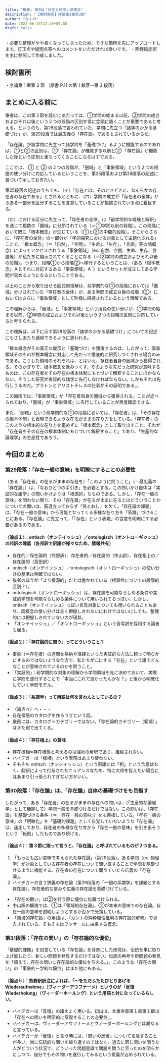 ```yaml
---
title: "概要: 第9回「存在と時間」読書会"
description: "【検討箇所】序論第1章第3節"
author: "なすの"
date: 2022-06-25T22:30+09:00
draft: false
---
```


・必要な整理がやや長くなってしまったため、できた箇所を先にアップロードします。訂正点や疑問点等へのコメントをいただければ幸いです。
・熊野純彦訳を主に参照して作成しました。

検討箇所
----

・序論第 1 章第 3 節 （原書 P.11 の第 1 段落～第 3 段落）

まとめに入る前に
----

筆者は、この第３節を読むにあたっては、①学問の始まる以前、②学問の成立およびそれ以後という２つの段階の区別を常に念頭に置くことが重要であると考える。というのも、第28段落で言われていた、学問に先立つ「諸学のかかる基礎づけ」が、第29段落では最広義の「存在論」であるとされているからだ。

「存在論」が諸学問に先立って諸学問を「基礎づけ」るように機能するのであれば、①と②の区別は、①´「存在論」が機能する以前と②´「存在論」が機能した後という区別と重なってくることになるはずである。

ここでは、 ① と ② の２つの段階が、「圏域」と「事象領域」という２つの用語の使い分けに対応しているということを、第25段落および第28段落の記述に基づいて示しておきたい。

第25段落の記述のうちでも、（イ）「存在とは、そのときどきに、なんらかの存在者の存在である」とされるとともに、（ロ）学問の成立が「存在者の全体」からある一部分を区分することを含意していることが指摘されている点に着目する。

（ロ）における区分に先立って、「存在者の全体」は「前学問的な経験と解釈」を通じて複数の「圏域」に分節されている（＝①学問以前の段階）。この段階において既に「根本概念」が生じている（①と②の中間的段階）。そこからさらに、「存在者の全体」の一部分が「学的探究における対象として主題化される」ことで、「根本概念」（＝「自然」、「空間」、「生命」、「生存」、「言語」等の諸概念）によってアクセスされうる「事象領域」（ex. 自然、空間、生命、生存、言語等）が私たちに開示されてくることになる（＝②学問の成立およびそれ以後の段階）。つまり、段階①から段階②へ移行するということは、〈ある「根本概念」Ａとそれに対応するある「事象領域」Ａ´〉というセットが成立してある学問が営めるようになるということである。

以上のことから取り出せる図式的理解は、前学問的な①の段階においては「圏域」分けされていた「存在者の全体」が、ある学問の成立以後の段階（②）においてはさらに「事象領域」として別様に把握されているという理解である。

この理解からは、「圏域」と「事象領域」という用語の使い分けが、①学問の始まる以前、②学問の成立およびそれ以後という２つの段階の区別に対応していると考えられる。

この理解は、以下に示す第28段落の「諸学のかかる基礎づけ」についての記述にもさしあたり適用できるように思われる。

「根本概念がその真正な提示と『基礎づけ』を獲得するのは、したがって、事象領域そのものが根本概念に対応して先だって徹底的に研究しつくされる場合のみである。こうした領域のそれぞれは、とはいえ、存在者自身の圏域から獲得される。そのかぎりで、根本概念を汲みつくす、そのような先だった研究が意味するものは、この存在者をその存在の根本体制にもとづいて解釈することにほかならない。そうした研究が実証的な諸学に先行しなければならない。しかもそれは先行しうるのだ。プラトンとアリストテレスの仕事がその証明である」。

この箇所では、「事象領域」が「存在者自身の圏域から獲得される」ことが述べられており、「圏域」が「事象領域」に先行していることが再度確認できる。

また、「圏域」という前学問的な①の段階においては、「存在者」は、「その存在の根本体制」と表現できるような在るがままの在り方をしている。「存在者」のこのような根本的な在り方を歪めずに「根本概念」として取り出すこと、それが「存在者をその存在の根本体制にもとづいて解釈すること」であり、「生産的な論理学」の生産性であろう。

今回のまとめ
----

### 第29段落：「存在一般の意味」を明瞭にすることの必要性

（ある「存在者」の在るがままの存在を）「このように問うこと」（＝最広義の「存在論」）は、「なおひとつの手引き」を必要とする。この問いかけ自体は「実証的な諸学」の問いかけよりは「根源的」なものである。しかし、「存在一般の意味」を問わない限り、その「存在者」が在るがままに在るとはどういうことかについての問いは、筋道立っておらず「見とおし」を欠く。「存在論の課題」は、「存在一般の意味」から可能となってくる多様な在り方を「系譜」づけることにある。「存在論」に先立って、「『存在』という表現」の含意を明瞭にする必要があるのである。

#### 〈論点１〉：ontisch（オンテイッシュ）／ontologisch（オントローギッシュ）の邦訳の確認（各邦訳で訳語が様々なため、情報共有）

* 存在的／存在論的（熊野訳）、存在者的／存在論的（中山訳）、存在相上の／存在論的（高田訳）
* ontisch（オンテイッシュ）／ontologisch（オントローギッシュ）の使い分けの基準は明確ではない。
* 後者のほうが「より根源的」だとは書かれている（根源性についての段階的区別？）。
* ontologisch（オントローギッシュ）は、存在論を可能ならしめる条件や実証的学問を可能ならしめる条件について用いられてるっぽい。しかし、ontisch（オンテイッシュ）っぽい言及対象についても用いられることもあり、両概念の使い分けは全く把握しきれないにわけではないにしても、整理的には把握しきれていないのが現状。
* 「オンテイッシュ」／「オントローギッシュ」という音写訳を採用する論者も居る。

#### 〈論点２〉：「存在論的に問う」ってどういうこと？

* 事象（＝存在者）の連関を帰納や演繹といった実証的な方法に頼って明らかにするのではないような仕方で、私たちが口にする「存在」という語でどんなことが意味されているのかを問うこと。
* 「実証的」：前学問的な対象の理解から学問領域を先に決めておいて、実際に学問を遂行することで「本当にこれで良かったんかな？」と後から明確化していく学問モデル。

#### 〈論点３〉：「系譜学」って用語は何を言わんとしているの？
* 〈論点ｎ〉へ・・・
* 存在様態のカタログを作ろうぜという話。
* 厳密には、カタログ＝カテゴリーではない。「存在論的カテゴリー（範疇）」はまた別で出てくる。

#### 〈論点４〉：「存在相上」の意味
* 存在様相≒存在様態と考えるのは強めの解釈であり、推奨されない。
* ハイデガーは「様相」という表現はあまり使わない。
* そもそも ontisch（オンテイッシュ）という原語には「相」という含意はなく、翻訳によって付与されたニュアンスなため、特に大枠を捉えたい場合にはあまり引っ張られすぎない方がいい。

### 第30段落：「存在論」は、「存在論」自体の基礎づけをも目指す

したがって、ある「存在者」の在るがままの存在への問いは、（「生産的な論理学」として機能して）学問一般を基礎づけるだけではない。この問いは、「存在論」を基礎づける条件（＝「存在一般の意味」）をも目指している。「存在一般の意味」の「明瞭化」を「基礎的課題」として自覚していないような「存在論」は、迷走しており、存在者の多様な在り方から「存在一般の意味」を引き出そうという「転倒」したものであり続ける。

#### 〈論点４〉：第３節に限って言うと、「存在論」と呼ばれているものが２つある。
1. 「もっとも広い意味で考えられた存在論」（第29段落）。ある学問（ex. 物理学）が対象としている存在者の存在について問い直することで学問を基礎づけるように機能する。存在者の存在について問うていたら広義の「存在論」。
2. ハイデガーの言う狭義の存在論（第29段落の「一個の系譜学」を課題とする存在論）。存在者的な営みや広義の存在論を基礎づけている。
* 「存在の問い」は②を行う際に優位に位置づけられる。
* 中山訳の解説では、①は「領域的存在論」、②が本来の意味での存在論。存在一般の意味を説明しようとするか否かで分類している。
* 「領域的存在論」の用語は、『カントの純粋理性批判の存在論的解釈』で導入されている。そもそもはフッサールに由来する概念。

### 第31段落：「存在の問い」の「存在論的な優位」

「基礎的課題」を自覚している「存在論」を背景にした研究は、伝統を単に取り上げ直したり、新しい問題を発見するだけではない。伝統の再考や新問題の発見を「超えて、存在の問いに存在論的な優位を与える。」。このような「存在の問い」の「事象的－学的な優位」はまだ他にもある。

#### 〈論点５〉：熊野訳訳注によれば、「～をただふたたびとりあげる Wiederaufnahme」（ヴィーダーアウフナーメ）というのが「反復 Wiederholung」（ヴィーダーホールング）という用語と対になっているらしい。
* ハイデガーは「反復」の語をよく用いる。初出は、本書序章第１章第１節は「存在への問いを明示的に反復することの必要性」。
* ハイデガーは、ヴィーダーアウフナーメとヴィーダーホールングとは異なると言っている。
* ハイデガーが「反復」と言う時には、「問いの反復」について言及することが多い。単に伝統的な問いを繰り返すのではなく、過去に同じ問いを問うた人がどういう状況で、どういった問題意識で問題を問うに至ったのを明らかにしつつ、自分でもその問いを遂行してみるという意義が込められている。